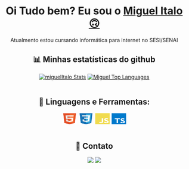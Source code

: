 <div>
  <h1 align="center">
    Oi Tudo bem? Eu sou o 
    <a href="https://www.linkedin.com/in/miguel-italo-1136b7243/" target="_blank">Miguel Italo 🙃</a>
  </h1>
  <div align="center">
    <p>Atualmento estou cursando informática para internet no SESI/SENAI</p>
  </div>
</div>

<div align="center">
  <h2>📊 Minhas estatísticas do github</h2>
    <a href="https://github.com/miguelItalo/miguelItalo.git"><img alt="miguelItalo Stats" height="180em" src="https://github-readme-stats.vercel.app/api?username=miguelItalo&show_icons=true&count_private=true&theme=merko&hide_border=false" /></a>
    <a href="https://github.com/miguelItalo/miguelItalo.git"><img alt="Miguel Top Languages" height="180em" src="https://github-readme-stats.vercel.app/api/top-langs/?username=miguelItalo&langs_count=8&count_private=true&layout=compact&theme=merko&hide_border=false&" /></a>
</div>


<div align="center" valign="top"><br>
  <h2>🚀 Linguagens e Ferramentas:</h2>
  <img align="center" alt="HTML" height="30" width="40" src="https://raw.githubusercontent.com/devicons/devicon/master/icons/html5/html5-original.svg">
  <img align="center" alt="CSS" height="30" width="40" src="https://raw.githubusercontent.com/devicons/devicon/master/icons/css3/css3-original.svg">
  <img align="center" alt="Js" height="30" width="40" src="https://raw.githubusercontent.com/devicons/devicon/master/icons/javascript/javascript-plain.svg">
  <img align="center" alt="Ts" height="30" width="40" src="https://raw.githubusercontent.com/devicons/devicon/master/icons/typescript/typescript-plain.svg">
<!--   <img align="center" alt="nodejs" height="30" width="40" src="https://cdn.worldvectorlogo.com/logos/nodejs-icon.svg"> -->
<!--   <img align="center" alt="git" height="30" width="40" src="https://raw.githubusercontent.com/devicons/devicon/master/icons/git/git-original.svg"> -->
<!--   <img align="center" alt="github" height="35" width="35" src="/assets/GitHub.png"> -->
</div><br>

<div align="center">
  <h2>📧 Contato</h2>
  <a href="https://www.linkedin.com/in/miguel-italo-1136b7243/" target="_blank"><img src="https://img.shields.io/badge/-LinkedIn-%230077B5?style=for-the-badge&logo=linkedin&logoColor=white" target="_blank"></a> 
  <a href="mailto:miguelitaloc@gmail.com"><img src="https://img.shields.io/badge/-Gmail-%23333?style=for-the-badge&logo=gmail&logoColor=red" target="_blank"></a>
</div>
